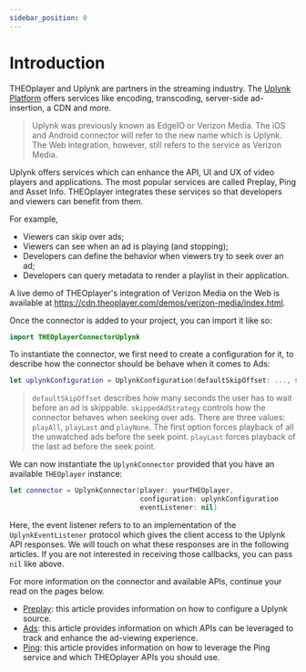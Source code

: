 ```yaml
---
sidebar_position: 0
---
```


# Introduction

THEOplayer and Uplynk are partners in the streaming industry. The [Uplynk Platform](https://www.uplynk.com/) offers services like encoding, transcoding, server-side ad-insertion, a CDN and more.


> Uplynk was previously known as EdgeIO or Verizon Media. The iOS and Android connector will refer to the new name which is Uplynk. The Web integration, however, still refers to the service as Verizon Media.


Uplynk offers services which can enhance the API, UI and UX of video players and applications. The most popular services are called Preplay, Ping and Asset Info. THEOplayer integrates these services so that developers and viewers can benefit from them.

For example,

- Viewers can skip over ads;
- Viewers can see when an ad is playing (and stopping);
- Developers can define the behavior when viewers try to seek over an ad;
- Developers can query metadata to render a playlist in their application.

A live demo of THEOplayer's integration of Verizon Media on the Web is available at https://cdn.theoplayer.com/demos/verizon-media/index.html.

Once the connector is added to your project, you can import it like so: 

```swift
import THEOplayerConnectorUplynk
```

To instantiate the connector, we first need to create a configuration for it, to describe how the connector should be behave when it comes to Ads: 

```swift
let uplynkConfiguration = UplynkConfiguration(defaultSkipOffset: ..., skippedAdStrategy: ...)
```
> `defaultSkipOffset` describes how many seconds the user has to wait before an ad is skippable. `skippedAdStrategy` controls how the connector behaves when seeking over ads. There are three values: `playAll`, `playLast` and `playNone`. The first option forces playback of all the unwatched ads before the seek point. `playLast` forces playback of the last ad before the seek point. 

We can now instantiate the `UplynkConnector` provided that you have an available `THEOplayer` instance: 

```swift
let connector = UplynkConnector(player: yourTHEOplayer,
                                configuration: uplynkConfiguration
                                eventListener: nil)

```

Here, the event listener refers to to an implementation of the `UplynkEventListener` protocol which gives the client access to the 
Uplynk API responses. We will touch on what these responses are in the following articles. If you are not interested in receiving those callbacks, you can pass `nil` like above.


For more information on the connector and available APIs, continue your read on the pages below.

- [Preplay](preplay.md): this article provides information on how to configure a Uplynk source.
- [Ads](ads.md): this article provides information on which APIs can be leveraged to track and enhance the ad-viewing experience.
- [Ping](ping.md): this article provides information on how to leverage the Ping service and which THEOplayer APIs you should use.

